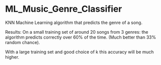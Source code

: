 # ML_Music_Genre_Classifier
 
KNN Machine Learning algorithm that predicts the genre of a song.

Results:
On a small training set of around 20 songs from 3 genres:
the algorithm predicts correctly over 60% of the time. (Much better than 33% random chance).


With a large training set and good choice of k this accuracy will be much higher.
